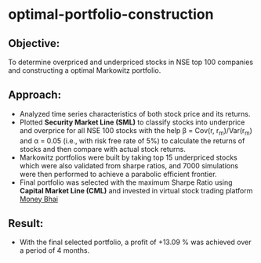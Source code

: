 # optimal-portfolio-construction

## Objective:

To determine overpriced and underpriced stocks in NSE top 100 companies and constructing a optimal Markowitz portfolio.

## Approach:

- Analyzed time series characteristics of both stock price and its returns. 
- Plotted **Security Market Line (SML)** to classify stocks into underprice and overprice for all NSE 100 stocks with the help &beta; = Cov(r, r<sub>m</sub>)/Var(r<sub>m</sub>) and &alpha; = 0.05 (i.e., with risk free rate of 5%) to calculate the returns of stocks and then compare with actual stock returns.
- Markowitz portfolios were built by taking top 15 underpriced stocks which were also validated from sharpe ratios, and 7000 simulations were then performed to achieve a parabolic efficient frontier.
- Final portfolio was selected with the maximum Sharpe Ratio using **Capital Market Line (CML)** and invested in virtual stock trading platform [Money Bhai](https://moneybhai.moneycontrol.com/)

## Result:

-  With the final selected portfolio, a profit of +13.09 % was achieved over a period of 4 months.
